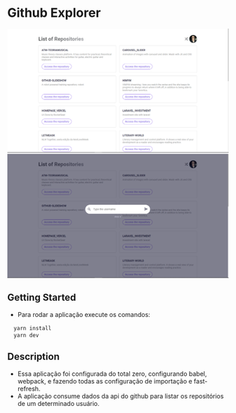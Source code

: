 # Github Explorer
![Home](public/images/home.png)
![Search](public/images/search.png)

## Getting Started
  - Para rodar a aplicação execute os comandos:

  ```
    yarn install
    yarn dev
  ```

## Description
  - Essa aplicação foi configurada do total zero, configurando babel, webpack, e fazendo todas as configuração de importação e fast-refresh.
  - A aplicação consume dados da api do github para listar os repositórios de um determinado usuário.
